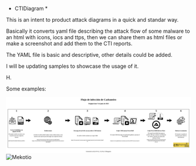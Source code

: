 * CTIDiagram *

This is an intent to product attack diagrams in a quick and standar way.

Basically it converts yaml file describing the attack flow of some malware to an html with icons, iocs and ttps, then we can share them as html files or make a screenshot and add them to the CTI reports.

The YAML file is basic and descriptive, other details could be added.

I will be updating samples to showcase the usage of it.


H.

Some examples:

![Casbaneiro](https://github.com/hugo-glez/ctidiagram/blob/main/results/casbaneiro.png)
![Mekotio](./samples/mekotio.png)

